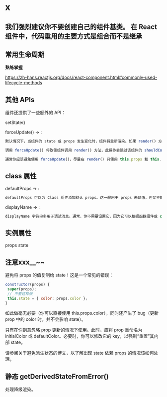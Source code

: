 # x

## 我们强烈建议你不要创建自己的组件基类。 在 React 组件中，代码重用的主要方式是组合而不是继承

## 常用生命周期

**熟练掌握**

https://zh-hans.reactjs.org/docs/react-component.html#commonly-used-lifecycle-methods

## 其他 APIs

组件还提供了一些额外的 API：

setState()

forceUpdate() -> :

```js
默认情况下，当组件的 state 或 props 发生变化时，组件将重新渲染。如果 render() 方法依赖于其他数据，则可以调用 forceUpdate() 强制让组件重新渲染。

调用 forceUpdate() 将致使组件调用 render() 方法，此操作会跳过该组件的 shouldComponentUpdate()。但其子组件会触发正常的生命周期方法，包括 shouldComponentUpdate() 方法。如果标记发生变化，React 仍将只更新 DOM。

通常你应该避免使用 forceUpdate()，尽量在 render() 只使用 this.props 和 this.state
```

## class 属性

defaultProps -> :

```js
defaultProps 可以为 Class 组件添加默认 props。这一般用于 props 未赋值，但又不能为 null 的情况
```

displayName -> :

```js
displayName 字符串多用于调试消息。通常，你不需要设置它，因为它可以根据函数组件或 class 组件的名称推断出来。如果调试时需要显示不同的名称或创建高阶组件，请参阅使用 displayname 轻松进行调试了解更多。
```

## 实例属性

props
state

## 注意xxx__~~

避免将 props 的值复制给 state！这是一个常见的错误：

```js
constructor(props) {
 super(props);
 // 不要这样做
 this.state = { color: props.color };
}
```

如此做毫无必要（你可以直接使用 this.props.color），同时还产生了 bug（更新 prop 中的 color 时，并不会影响 state）。

只有在你刻意忽略 prop 更新的情况下使用。此时，应将 prop 重命名为 initialColor 或 defaultColor。必要时，你可以修改它的 key，以强制“重置”其内部 state。

请参阅关于避免派生状态的博文，以了解出现 state 依赖 props 的情况该如何处理。

## 静态 getDerivedStateFromError()

处理降级渲染。
